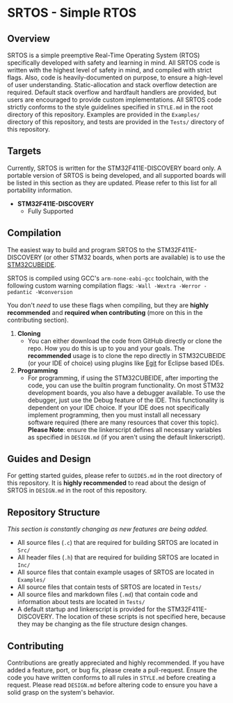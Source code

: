 # SRTOS - Simple RTOS

## Overview

SRTOS is a simple preemptive Real-Time Operating System (RTOS) specifically developed with safety and learning in mind. All SRTOS code is written with the highest level of safety in mind, and compiled with strict flags. Also, code is heavily-documented on purpose, to ensure a high-level of user understanding. Static-allocation and stack overflow detection are required. Default stack overflow and hardfault handlers are provided, but users are encouraged to provide custom implementations. All SRTOS code strictly conforms to the style guidelines specified in `STYLE.md` in the root directory of this repository. Examples are provided in the `Examples/` directory of this repository, and tests are provided in the `Tests/` directory of this repository.

## Targets

Currently, SRTOS is written for the STM32F411E-DISCOVERY board only. A portable version of SRTOS is being developed, and all supported boards will be listed in this section as they are updated. Please refer to this list for all portability information.

- **STM32F411E-DISCOVERY**
  - Fully Supported

## Compilation

The easiest way to build and program SRTOS to the STM32F411E-DISCOVERY (or other STM32 boards, when ports are available) is to use the [STM32CUBEIDE](https://www.st.com/en/development-tools/stm32cubeide.html).

SRTOS is compiled using GCC's `arm-none-eabi-gcc` toolchain, with the following custom warning compilation flags: `-Wall -Wextra -Werror -pedantic -Wconversion`

You don't _need_ to use these flags when compiling, but they are **highly recommended** and **required when contributing** (more on this in the contributing section).

1. **Cloning**
   - You can either download the code from GitHub directly or clone the repo. How you do this is up to you and your goals. The **recommended** usage is to clone the repo directly in STM32CUBEIDE (or your IDE of choice) using plugins like [Egit](https://projects.eclipse.org/projects/technology.egit) for Eclipse based IDEs.
2. **Programming**
   - For programming, if using the STM32CUBEIDE, after importing the code, you can use the builtin program functionality. On most STM32 development boards, you also have a debugger available. To use the debugger, just use the Debug feature of the IDE. This functionality is dependent on your IDE choice. If your IDE does not specifically implement programming, then you must install all necessary software required (there are many resources that cover this topic). **Please Note**: ensure the linkerscript defines all necessary variables as specified in `DESIGN.md` (if you aren't using the default linkerscript).

## Guides and Design

For getting started guides, please refer to `GUIDES.md` in the root directory of this repository. It is **highly recommended** to read about the design of SRTOS in `DESIGN.md` in the root of this repository.

## Repository Structure

_This section is constantly changing as new features are being added._

- All source files (`.c`) that are required for building SRTOS are located in `Src/`
- All header files (`.h`) that are required for building SRTOS are located in `Inc/`
- All source files that contain example usages of SRTOS are located in `Examples/`
- All source files that contain tests of SRTOS are located in `Tests/`
- All source files and markdown files (`.md`) that contain code and information about tests are located in `Tests/`
- A default startup and linkerscript is provided for the STM32F411E-DISCOVERY. The location of these scripts is not specified here, because they may be changing as the file structure design changes.

## Contributing

Contributions are greatly appreciated and highly recommended. If you have added a feature, port, or bug fix, please create a pull-request. Ensure the code you have written conforms to all rules in `STYLE.md` before creating a request. Please read `DESIGN.md` before altering code to ensure you have a solid grasp on the system's behavior.